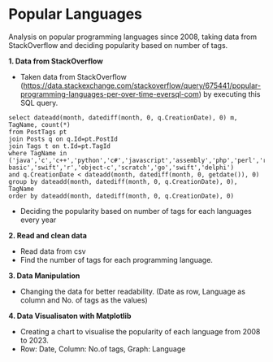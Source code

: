 # Popular Languages

Analysis on popular programming languages since 2008, taking data from StackOverflow and deciding popularity based on number of tags.

**1. Data from StackOverflow**
  - Taken data from StackOverflow (https://data.stackexchange.com/stackoverflow/query/675441/popular-programming-languages-per-over-time-eversql-com) by executing this SQL query.
  ```
  select dateadd(month, datediff(month, 0, q.CreationDate), 0) m, TagName, count(*)
  from PostTags pt
  join Posts q on q.Id=pt.PostId
  join Tags t on t.Id=pt.TagId
  where TagName in ('java','c','c++','python','c#','javascript','assembly','php','perl','ruby','visual basic','swift','r','object-c','scratch','go','swift','delphi')
  and q.CreationDate < dateadd(month, datediff(month, 0, getdate()), 0)
  group by dateadd(month, datediff(month, 0, q.CreationDate), 0), TagName
  order by dateadd(month, datediff(month, 0, q.CreationDate), 0)
  ```
  - Deciding the popularity based on number of tags for each languages every year

**2. Read and clean data**
  - Read data from csv
  - Find the number of tags for each programming language.

**3. Data Manipulation**
  - Changing the data for better readability. (Date as row, Language as column and No. of tags as the values)

**4. Data Visualisaton with Matplotlib**
  - Creating a chart to visualise the popularity of each language from 2008 to 2023.
  - Row: Date, Column: No.of tags, Graph: Language
